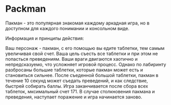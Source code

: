 # Packman
Пакман - это популярная знакомая каждому аркадная игра, но в доступном для каждого понимании и консольном виде. 

Информация и принципы действия:

Ваш персонаж - пакман, с его помощью вы едите таблетки,
тем самым увеличивая свой счет. 
Ваша цель съесть все таблетки и при этом не попасться преведениям. 
Ваши враги двигаются хаотично 
и непредсказуемо, что усложняет игровой процесс. 
Однако по лабиринту разбросаны большие таблетки, которые пакман может есть и становиться сильнее.
После съеденной большой таблетки, пакман в течение 10 секунд может съедать преведений, и как следствие, быстрей собирать баллы.
Игра заканчивается после сбора всех таблеток, мксимальный счет 171. 
В случае столкновения пакмана и преведения, наступает поражение и игра начинается заново.


